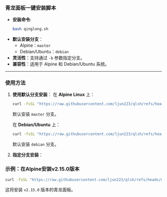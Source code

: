 ### 青龙面板一键安装脚本

- **安装命令**:
   ```bash
  bash qinglong.sh
   ```
- **默认安装分支**：
  - Alpine：`master`
  - Debian/Ubuntu：`debian`
- **灵活性**：支持通过 `-b` 参数指定分支。
- **兼容性**：适用于 Alpine 和 Debian/Ubuntu 系统。

---
### 使用方法

1. **使用默认分支安装**：
   在 **Alpine Linux** 上：
     ```bash
     curl -fsSL "https://raw.githubusercontent.com/ljun223/qlsh/refs/heads/main/qinglong.sh" -o qinglong.sh &&bash qinglong.sh
     ```
     默认安装 `master` 分支。

   在 **Debian/Ubuntu** 上：
     ```bash
     curl -fsSL "https://raw.githubusercontent.com/ljun223/qlsh/refs/heads/main/qinglong.sh" -o qinglong.sh &&bash qinglong.sh
     ```
     默认安装 `debian` 分支。

2. **指定分支安装**：

### 示例：在Alpine安装v2.15.0版本

   ```bash
   curl -fsSL "https://raw.githubusercontent.com/ljun223/qlsh/refs/heads/main/qinglong.sh" -o qinglong.sh &&bash qinglong.sh -b v2.15.0
   ```
   这将安装 `v2.15.0` 版本的青龙面板。
